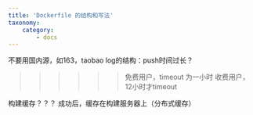 ```yaml
---
title: 'Dockerfile 的结构和写法'
taxonomy:
    category:
        - docs
---
```


不要用国内源，如163，taobao
log的结构：push时间过长？

>>>>>>免费用户，timeout 为一小时
>>>>>>收费用户，12小时才timeout

构建缓存？？？
成功后，缓存在构建服务器上（分布式缓存）

